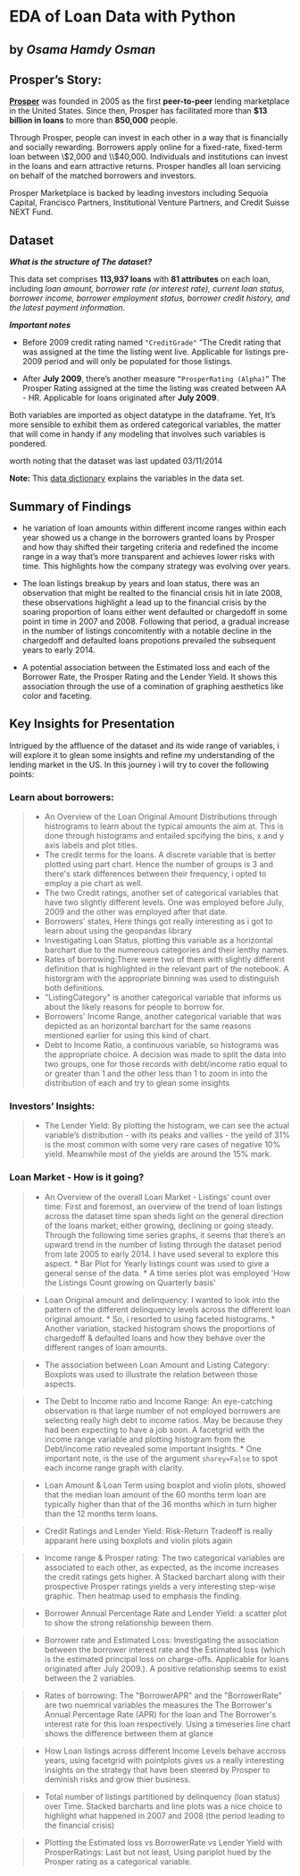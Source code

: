 # EDA of Loan Data with Python
## by *Osama Hamdy Osman*

## Prosper’s Story:

[**Prosper**](https://www.prosper.com/about) was founded in 2005 as the first **peer-to-peer** lending marketplace in the United States. Since then, Prosper has facilitated more than **$13 billion in loans** to more than **850,000** people.

Through Prosper, people can invest in each other in a way that is financially and socially rewarding. Borrowers apply online for a fixed-rate, fixed-term loan between \\$2,000 and \\$40,000. Individuals and institutions can invest in the loans and earn attractive returns. Prosper handles all loan servicing on behalf of the matched borrowers and investors.

Prosper Marketplace is backed by leading investors including Sequoia Capital, Francisco Partners, Institutional Venture Partners, and Credit Suisse NEXT Fund.

<!-- #region -->
## Dataset

***What is the structure of The dataset?***

This data set comprises **113,937 loans** with **81 attributes** on each loan, including *loan amount, borrower rate (or interest rate), current loan status, borrower income, borrower employment status, borrower credit history, and the latest payment information*.


***Important notes***

* Before 2009 credit rating named `"CreditGrade"` “The Credit rating that was assigned at the time the listing went live. Applicable for listings pre-2009 period and will only be populated for those listings.


* After **July 2009**, there’s another measure `“ProsperRating (Alpha)”` The Prosper Rating assigned at the time the listing was created between AA - HR. Applicable for loans originated after **July 2009**.

Both variables are imported as object datatype in the dataframe. Yet, It’s more sensible to exhibit them as ordered categorical variables, the matter that will come in handy if any modeling that involves such variables is pondered.

worth noting that the dataset was last updated 03/11/2014


**Note:** This [data dictionary](https://www.google.com/url?q=https://docs.google.com/spreadsheet/ccc?key%3D0AllIqIyvWZdadDd5NTlqZ1pBMHlsUjdrOTZHaVBuSlE%26usp%3Dsharing&sa=D&ust=1608172512599000&usg=AOvVaw3pTqUqYfvigl_FWgtIlTcE) explains the variables in the data set.
<!-- #endregion -->

## Summary of Findings

* he variation of loan amounts within different income ranges within each year showed us a change in the borrowers granted loans by Prosper and how thay shifted their targeting criteria and redefined the income range in a way that’s more transparent and achieves lower risks with time. This highlights how the company strategy was evolving over years. 

* The loan listings breakup by years and loan status, there was an observation that might be realted to the financial crisis hit in late 2008, these observations highlight a lead up to the financial crisis by the soaring proportion of loans either went defaulted or chargedoff in some point in time in 2007 and 2008. Following that period, a gradual increase in the number of listings concomitently with a notable decline in the chargedoff and defaulted loans propotions prevailed the subsequent years to early 2014.

*  A potential association between the Estimated loss and each of the Borrower Rate, the Prosper Rating and the Lender Yield. It shows this association through the use of a comination of graphing aesthetics like color and faceting.



<!-- #region -->
## Key Insights for Presentation

Intrigued by the affluence of the dataset and its wide range of variables, i will explore it to glean some insights and refine my understanding of the lending market in the US. In this journey i will try to cover the following points:

### Learn about borrowers:
> * An Overview of the Loan Original Amount Distributions through histrograms to learn about the typical amounts the aim at. This is done through histograms and entailed spcifying the bins, x and y axis labels and plot titles. 
> * The credit terms for the loans. A discrete variable that is better plotted using part chart. Hence the number of groups is 3 and there's stark differences between their frequency, i opted to employ a pie chart as well. 
> * The two Credit ratings, another set of categorical variables that have two slightly different levels. One was employed before July, 2009 and the other was employed after that date. 
> * Borrowers' states, Here things got really interesting as i got to learn about using the geopandas library
> * Investigating Loan Status, plotting this variable as a horizontal barchart due to the numereous categories and their lenthy names. 
> * Rates of borrowing:There were two of them with slightly different definition that is highlighted in the relevant part of the notebook. A historgram with the appropriate binning was used to distinguish both definitions.  
> * "ListingCategory" is another categorical variable that informs us about the likely reasons for people to borrow for.
> * Borrowers' Income Range, another categorical variable that was depicted as an horizontal barchart for the same reasons mentioned earlier for using this kind of chart. 
> * Debt to Income Ratio, a continuous variable, so histograms was the appropriate choice. A decision was made to split the data into two groups, one for those records with debt/income ratio equal to or greater than 1 and the other less than 1 to zoom in into the distribution of each and try to glean some insights

### Investors’ Insights:
> * The Lender Yield: By plotting the histogram, we can see the actual variable’s distribution - with its peaks and vallies - the yeild of 31% is the most common with some very rare cases of negative 10% yield. Meanwhile most of the yields are around the 15% mark.

### Loan Market - How is it going? 
> * An Overview of the overall Loan Market - Listings’ count over time: First and foremost, an overview of the trend of loan listings across the dataset time span sheds light on the general direction of the loans market; either growing, declining or going steady. Through the following time series graphs, it seems that there’s an upward trend in the number of listing through the dataset period from late 2005 to early 2014. I have used several to explore this aspect.
    * Bar Plot for Yearly listings count was used to give a general sense of the data.
    * A time series plot was employed 'How the Listings Count growing on Quarterly basis' 
    
> * Loan Original amount and delinquency:
I wanted to look into the pattern of the different delinquency levels across the different loan original amount. 
    * So, i resorted to using faceted histograms.
    * Another variation, stacked histogram shows the proportions of chargedoff & defaulted loans and how they behave over the different ranges of loan amounts.
    
> * The association between Loan Amount and Listing Category: Boxplots was used to illustrate the relation between those aspects. 

> * The Debt to Income ratio and Income Range: An eye-catching observation is that large number of not employed borrowers are selecting really high debt to income ratios. May be because they had been expecting to have a job soon. A facetgrid with the income range variable and plotting histogram from the Debt/income ratio revealed some important insights.
    * One important note, is the use of the argument `sharey=False` to spot each income range graph with clarity. 
    
> * Loan Amount & Loan Term using boxplot and violin plots, showed that the median loan amount of the 60 months term loan are typically higher than that of the 36 months which in turn higher than the 12 months term loans.

> * Credit Ratings and Lender Yield: Risk-Return Tradeoff is really apparant here using boxplots and violin plots again

> * Income range & Prosper rating: The two categorical variables are associated to each other, as expected, as the income increases the credit ratings gets higher. A Stacked barchart along with their prospective Prosper ratings yields a very interesting step-wise graphic. Then heatmap used to emphasis the finding.

> * Borrower Annual Percentage Rate and Lender Yield: a scatter plot to show the strong relationship beween them. 

> * Borrower rate and Estimated Loss: Investigating the association between the borrower interest rate and the Estimated loss (which is the estimated principal loss on charge-offs. Applicable for loans originated after July 2009.). A positive relationship seems to exist between the 2 variables.

> * Rates of borrowing: The "BorrowerAPR" and the "BorrowerRate" are two nuemrical variables the measures the The Borrower's Annual Percentage Rate (APR) for the loan and The Borrower's interest rate for this loan respectively. Using a timeseries line chart shows the difference between them at glance 
    
    
> * How Loan listings across different Income Levels behave accross years, using facetgrid with pointplots gives us a really interesting insights on the strategy that have been steered by Prosper to deminish risks and grow thier business. 

> * Total number of listings partitioned by delinquency (loan status) over Time. Stacked barcharts and line plots was a nice choice to highlight what happened in 2007 and 2008 (the period leading to the financial crisis)

> * Plotting the Estimated loss vs BorrowerRate vs Lender Yield with ProsperRatings: Last but not least, Using pariplot hued by the Prosper rating as a categorical variable. 
<!-- #endregion -->
